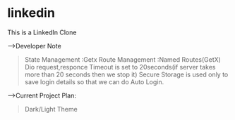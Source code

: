 # linkedin

This is a LinkedIn Clone

-->Developer Note
>State Management :Getx
>Route Management :Named Routes(GetX)
>Dio request,responce Timeout is set to 20seconds(if server takes more than 20 seconds then we stop it)
>Secure Storage is used only to save login details so that we can do Auto Login.


-->Current Project Plan:
>Dark/Light Theme
